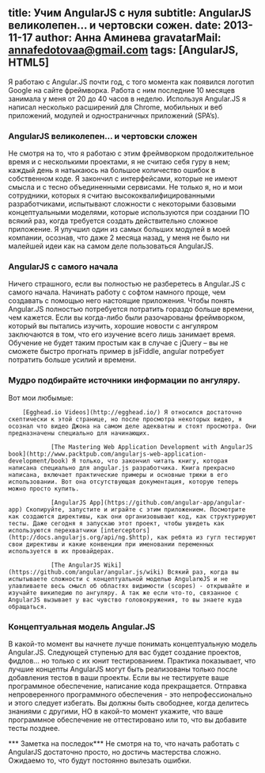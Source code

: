 title: Учим AngularJS с нуля
subtitle: AngularJS великолепен… и чертовски сожен.
date: 2013-11-17
author: Анна Аминева
gravatarMail: annafedotovaa@gmail.com
tags: [AngularJS, HTML5]
---

Я работаю с Angular.JS почти год, с того момента как появился логотип Google на сайте фреймворка. Работа с ним последние 10 месяцев занимала у меня от 20 до 40 часов в неделю. Используя Angular.JS я написал несколько расширений для Chrome, мобильных и веб приложений, модулей и одностраничных приложений (SPA’s). 

### AngularJS великолепен… и чертовски сложен

Не смотря на то, что я работаю с этим фреймворком продолжительное время и с несколькими проектами, я не считаю себя гуру в нем; каждый день я натыкаюсь на большое количество ошибок в собственном коде. Я закончил с интерфейсами, которые не имеют смысла и с тесно объединенными сервисами. Не только я, но и мои сотрудники, которых я считаю высококвалифицированными разработчиками, испытывают сложности с некоторыми базовыми концептуальными моделями, которые используются при создании ПО всякий раз, когда требуется создать действительно сложное приложение. Я улучшил один из самых больших модулей в моей компании, осознав, что даже 2 месяца назад, у меня не было ни малейшей идеи как на самом деле пользоваться AngularJS.

### AngularJS с самого начала

Ничего страшного, если вы полностью не разберетесь в Angular.JS с самого начала. Начинать работу с софтом намного проще, чем создавать с помощью него настоящие приложения. Чтобы понять Angular.JS полностью потребуется потратить гораздо больше времени, чем кажется.
Если вы когда-либо были разочарованы фреймворком, который вы пытались изучить, хорошие новости с ангуляром заключаются в том, что его изучение всего лишь занимает время. Обучение не будет таким простым как в случае с jQuery – вы не сможете быстро прогнать пример в jsFiddle, angular потребует потратить больше усилий и времени. 

### Мудро подбирайте источники информации по ангуляру. 

Вот мои любымые:

        [Egghead.io Videos](http://egghead.io/) Я относился достаточно скептически к этой странице, но после просмотра некоторых видео, я осознал что видео Джона на самом деле адекватны и стоят просмотра. Они предназначены специально для начинающих. 

				[The Mastering Web Application Development with AngularJS book](http://www.packtpub.com/angularjs-web-application-development/book) Я только, что закончил читать книгу, которая написана специально для angular.js разработчика. Книга прекрасно написана, включает практические примеры и основные трюки в его использовании. Вот она отсутствующая документация, которую теперь можно просто купить.

				[AngularJS App](https://github.com/angular-app/angular-app) Скопируйте, запустите и играйте с этим приложением. Посмотрите как создаются директивы, как они организовывают код, как структурируют тесты. Даже сегодня я запускаю этот проект, чтобы увидеть как используются перехватчики [interceptors](http://docs.angularjs.org/api/ng.$http), как ребята из гугл тестируют свои директивы и какие конвенции при именовании переменных используется в их провайдерах.

				[The AngularJS Wiki](https://github.com/angular/angular.js/wiki) Всякий раз, когда вы испытываете сложности с концептуальной моделью AngularюJS и не улавливаете весь смысл об областях видимости (scopes) - открывайте и изучайте википедию по ангуляру. А так же если что-то, связанное с AngularJS вызывает у вас чувство головокружения, то вы знаете куда обращаться.

### Концептуальная модель Angular.JS

В какой-то момент вы начнете лучше понимать концептуальную модель Angular.JS. Следующей ступенью для вас будет создание проектов, фидлов… но только с их юнит тестированием. Практика показывает, что лучшие концепты AngularJS могут быть реализованы только после добавления тестов в ваши проекты. Если вы не тестируете ваше программное обеспечение, написание кода прекращается. Отправка непроверенного программного обеспечения - это непрофессионально и этого следует избегать. Вы должны быть свободнее, когда делитесь знаниями с другими, НО в какой-то момент укажите, что ваше программное обеспечение не оттестировано или то, что вы добавите тесты позднее.

*** Заметка на последок***
Не смотря на то, что начать работать с AngularJS  достаточно просто, но достичь мастерства сложно. Ожидаемо то, что будут постоянно вылезать ошибки. 
